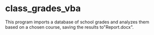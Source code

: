 # class_grades_vba
This program imports a database of school grades and analyzes them based on a chosen course, saving the results to"Report.docx".
